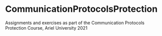 # CommunicationProtocolsProtection
Assignments and exercises as part of the Communication Protocols Protection Course, Ariel University 2021
